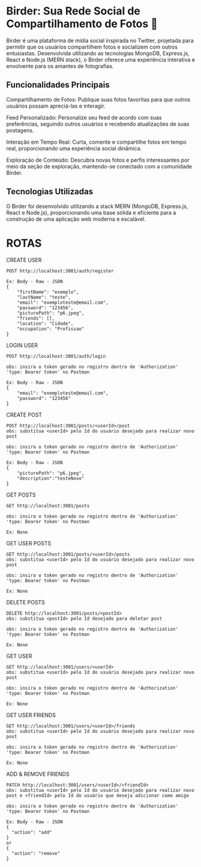 # Birder: Sua Rede Social de Compartilhamento de Fotos 📸

Birder é uma plataforma de mídia social inspirada no Twitter, projetada para permitir que os usuários compartilhem fotos e socializem com outros entusiastas. Desenvolvida utilizando as tecnologias MongoDB, Express.js, React e Node.js (MERN stack), o Birder oferece uma experiência interativa e envolvente para os amantes de fotografias.

## Funcionalidades Principais
Compartilhamento de Fotos: Publique suas fotos favoritas para que outros usuários possam apreciá-las e interagir.

Feed Personalizado: Personalize seu feed de acordo com suas preferências, seguindo outros usuários e recebendo atualizações de suas postagens.

Interação em Tempo Real: Curta, comente e compartilhe fotos em tempo real, proporcionando uma experiência social dinâmica.

Exploração de Conteúdo: Descubra novas fotos e perfis interessantes por meio da seção de exploração, mantendo-se conectado com a comunidade Birder.

## Tecnologias Utilizadas
O Birder foi desenvolvido utilizando a stack MERN (MongoDB, Express.js, React e Node.js), proporcionando uma base sólida e eficiente para a construção de uma aplicação web moderna e escalável.

# ROTAS 
CREATE USER
```
POST http://localhost:3001/auth/register

Ex: Body - Raw - JSON
{
    "firstName": "exemplo",
    "lastName": "teste",
    "email": "exemploteste@email.com",
    "password": "123456",
    "picturePath": "p6.jpeg",
    "friends": [],
    "location": "Cidade",
    "occupation": "Profissao"
}
```
LOGIN USER
```
POST http://localhost:3001/auth/login

obs: insira o token gerado no registro dentro de 'Authorization' 'type: Bearer token' no Postman

Ex: Body - Raw - JSON
{
    "email": "exemploteste@email.com",
    "password": "123456"
}
```
CREATE POST
```
POST http://localhost:3001/posts/<userId>/post
obs: substitua <userId> pelo Id do usuário desejado para realizar novo post

obs: insira o token gerado no registro dentro de 'Authorization' 'type: Bearer token' no Postman

Ex: Body - Raw - JSON
{
    "picturePath": "p6.jpeg",
    "description":"testeNovo"
}
```
GET POSTS
```
GET http://localhost:3001/posts

obs: insira o token gerado no registro dentro de 'Authorization' 'type: Bearer token' no Postman

Ex: None
```
GET USER POSTS
```
GET http://localhost:3001/posts/<userId>/posts
obs: substitua <userId> pelo Id do usuário desejado para realizar novo post

obs: insira o token gerado no registro dentro de 'Authorization' 'type: Bearer token' no Postman

Ex: None
```
DELETE POSTS
```
DELETE http://localhost:3001/posts/<postId>
obs: substitua <postId> pelo Id desejado para deletar post

obs: insira o token gerado no registro dentro de 'Authorization' 'type: Bearer token' no Postman

Ex: None
```
GET USER
```
GET http://localhost:3001/users/<userId>
obs: substitua <userId> pelo Id do usuário desejado para realizar novo post

obs: insira o token gerado no registro dentro de 'Authorization' 'type: Bearer token' no Postman

Ex: None
```
GET USER FRIENDS
```
GET http://localhost:3001/users/<userId>/friends
obs: substitua <userId> pelo Id do usuário desejado para realizar novo post

obs: insira o token gerado no registro dentro de 'Authorization' 'type: Bearer token' no Postman

Ex: None
```
ADD & REMOVE FRIENDS
```
PATCH http://localhost:3001/users/<userId>/<friendId>
obs: substitua <userId> pelo Id do usuário desejado para realizar novo post e <friendId> pelo Id do usuário que deseja adicionar como amigo

obs: insira o token gerado no registro dentro de 'Authorization' 'type: Bearer token' no Postman

Ex: Body - Raw - JSON
{
  "action": "add"
}
or
{
  "action": "remove"
}
```

